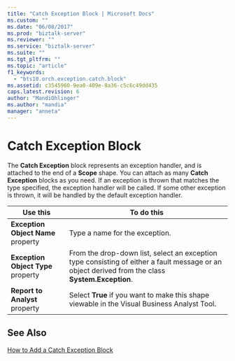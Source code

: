 ```yaml
---
title: "Catch Exception Block | Microsoft Docs"
ms.custom: ""
ms.date: "06/08/2017"
ms.prod: "biztalk-server"
ms.reviewer: ""
ms.service: "biztalk-server"
ms.suite: ""
ms.tgt_pltfrm: ""
ms.topic: "article"
f1_keywords: 
  - "bts10.orch.exception.catch.block"
ms.assetid: c3545960-9ea0-409e-8a36-c5c6c49dd435
caps.latest.revision: 6
author: "MandiOhlinger"
ms.author: "mandia"
manager: "anneta"
---
```

# Catch Exception Block
The **Catch Exception** block represents an exception handler, and is attached to the end of a **Scope** shape. You can attach as many **Catch Exception** blocks as you need. If an exception is thrown that matches the type specified, the exception handler will be called. If some other exception is thrown, it will be handled by the default exception handler.  
  
|Use this|To do this|  
|--------------|----------------|  
|**Exception Object Name** property|Type a name for the exception.|  
|**Exception Object Type** property|From the drop-down list, select an exception type consisting of either a fault message or an object derived from the class **System.Exception**.|  
|**Report to Analyst** property|Select **True** if you want to make this shape viewable in the Visual Business Analyst Tool.|  
  
## See Also  
 [How to Add a Catch Exception Block](../core/how-to-add-a-catch-exception-block3.md)